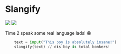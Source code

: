 # Slangify

![](https://media.giphy.com/media/iF9ls4yFg1O7K/giphy.gif)
![](https://media.giphy.com/media/Kbbt8JCKCoYWA/giphy.gif)

Time 2 speak some real language lads! 😀

```python
	text = input("This boy is absolutely insane!")
	slangify(text) // dis boy is total bonkers!
```
